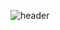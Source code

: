 ![header](https://capsule-render.vercel.app/api?type=wave&color=98B485&height=300&section=header&text=LeeMinHyeong&fontSize=90&fontColor=19270F)
